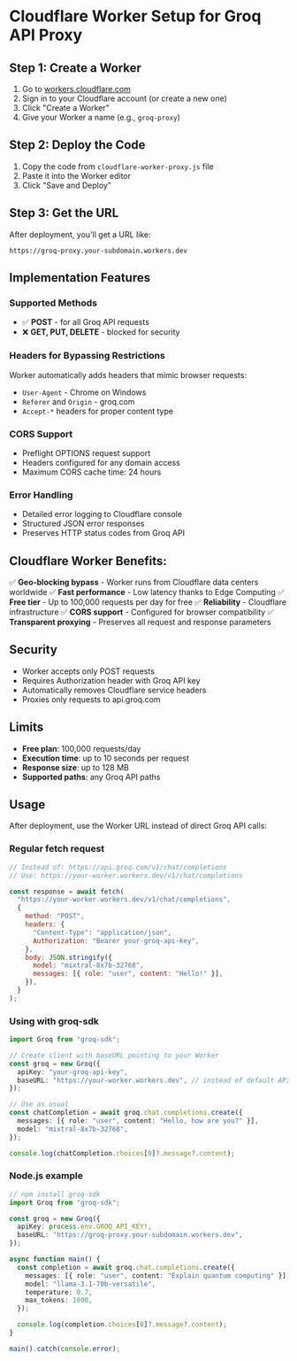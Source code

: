 # Cloudflare Worker Setup for Groq API Proxy

## Step 1: Create a Worker

1. Go to [workers.cloudflare.com](https://workers.cloudflare.com)
2. Sign in to your Cloudflare account (or create a new one)
3. Click "Create a Worker"
4. Give your Worker a name (e.g., `groq-proxy`)

## Step 2: Deploy the Code

1. Copy the code from `cloudflare-worker-proxy.js` file
2. Paste it into the Worker editor
3. Click "Save and Deploy"

## Step 3: Get the URL

After deployment, you'll get a URL like:

```
https://groq-proxy.your-subdomain.workers.dev
```

## Implementation Features

### Supported Methods

- ✅ **POST** - for all Groq API requests
- ❌ **GET, PUT, DELETE** - blocked for security

### Headers for Bypassing Restrictions

Worker automatically adds headers that mimic browser requests:

- `User-Agent` - Chrome on Windows
- `Referer` and `Origin` - groq.com
- `Accept-*` headers for proper content type

### CORS Support

- Preflight OPTIONS request support
- Headers configured for any domain access
- Maximum CORS cache time: 24 hours

### Error Handling

- Detailed error logging to Cloudflare console
- Structured JSON error responses
- Preserves HTTP status codes from Groq API

## Cloudflare Worker Benefits:

✅ **Geo-blocking bypass** - Worker runs from Cloudflare data centers worldwide
✅ **Fast performance** - Low latency thanks to Edge Computing
✅ **Free tier** - Up to 100,000 requests per day for free
✅ **Reliability** - Cloudflare infrastructure
✅ **CORS support** - Configured for browser compatibility
✅ **Transparent proxying** - Preserves all request and response parameters

## Security

- Worker accepts only POST requests
- Requires Authorization header with Groq API key
- Automatically removes Cloudflare service headers
- Proxies only requests to api.groq.com

## Limits

- **Free plan**: 100,000 requests/day
- **Execution time**: up to 10 seconds per request
- **Response size**: up to 128 MB
- **Supported paths**: any Groq API paths

## Usage

After deployment, use the Worker URL instead of direct Groq API calls:

### Regular fetch request

```javascript
// Instead of: https://api.groq.com/v1/chat/completions
// Use: https://your-worker.workers.dev/v1/chat/completions

const response = await fetch(
  "https://your-worker.workers.dev/v1/chat/completions",
  {
    method: "POST",
    headers: {
      "Content-Type": "application/json",
      Authorization: "Bearer your-groq-api-key",
    },
    body: JSON.stringify({
      model: "mixtral-8x7b-32768",
      messages: [{ role: "user", content: "Hello!" }],
    }),
  }
);
```

### Using with groq-sdk

```typescript
import Groq from "groq-sdk";

// Create client with baseURL pointing to your Worker
const groq = new Groq({
  apiKey: "your-groq-api-key",
  baseURL: "https://your-worker.workers.dev", // instead of default API
});

// Use as usual
const chatCompletion = await groq.chat.completions.create({
  messages: [{ role: "user", content: "Hello, how are you?" }],
  model: "mixtral-8x7b-32768",
});

console.log(chatCompletion.choices[0]?.message?.content);
```

### Node.js example

```typescript
// npm install groq-sdk
import Groq from "groq-sdk";

const groq = new Groq({
  apiKey: process.env.GROQ_API_KEY!,
  baseURL: "https://groq-proxy.your-subdomain.workers.dev",
});

async function main() {
  const completion = await groq.chat.completions.create({
    messages: [{ role: "user", content: "Explain quantum computing" }],
    model: "llama-3.1-70b-versatile",
    temperature: 0.7,
    max_tokens: 1000,
  });

  console.log(completion.choices[0]?.message?.content);
}

main().catch(console.error);
```
